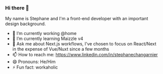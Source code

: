 ### Hi there 👋

My name is Stephane and I'm a front-end developer with an important design background.

- 🔭 I’m currently working @home
- 🌱 I’m currently learning Maizzle v4
- 💬 Ask me about Next.js workflows, I've chosen to focus on React/Next in the expense of Vue/Nuxt since a few months
- 📫 How to reach me: https://www.linkedin.com/in/stephanechangarnier
- 😄 Pronouns: He/Him
- ⚡ Fun fact: workaholic

